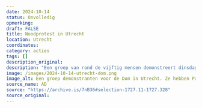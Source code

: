 ```yaml
---
date: 2024-10-14
status: Onvolledig
opmerking: 
draft: FALSE
title: Noodprotest in Utrecht
location: Utrecht
coordinates: 
category: acties
tags: []
description_original: 
description: "Een groep van rond de vijftig mensen demonstreert dinsdagavond vanaf 18:00 uur in Utrecht. De actie begint onder het bollendak bij station Utrecht Centraal en verplaatst zich vervolgens naar het Domplein. De actievoerders demonstreren tegen de betrokkenheid van Nederland bij de genocide in Gaza."
image: /images/2024-10-14-utrecht-dom.png
image_alt: Een groep demonstranten voor de Dom in Utrecht. Ze hebben Palestijnse vlaggen bij zich.
source_name: AD
source: "https://archive.is/7nB36#selection-1727.11-1727.328"
source_original: 
---
```

